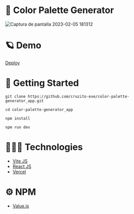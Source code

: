 # 🎨 Color Palette Generator

![Captura de pantalla 2023-02-05 181312](https://user-images.githubusercontent.com/54298536/216854876-c4ce0180-3fca-4a7e-b341-04bd0a387c20.png)

# 🪐 Demo

[Deploy](https://color-palette-generator-app-cruzito-exe.vercel.app/)

# 🏴 Getting Started

```
git clone https://github.com/cruzito-exe/color-palette-generator_app.git
```
```
cd color-palette-generator_app
```
```
npm install
```
```
npm run dev
```

# 🧑🏻‍💻 Technologies

- [Vite JS](https://vitejs.dev/)
- [React JS](https://reactjs.org/)
- [Vercel](https://vercel.com/dashboard)

# ⚙️ NPM

- [Value.js](https://noeldelgado.github.io/values.js/)
